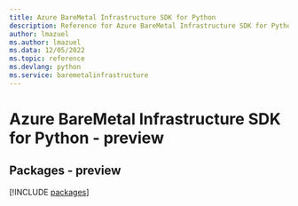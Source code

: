 ```yaml
---
title: Azure BareMetal Infrastructure SDK for Python
description: Reference for Azure BareMetal Infrastructure SDK for Python
author: lmazuel
ms.author: lmazuel
ms.data: 12/05/2022
ms.topic: reference
ms.devlang: python
ms.service: baremetalinfrastructure
---
```

# Azure BareMetal Infrastructure SDK for Python - preview
## Packages - preview
[!INCLUDE [packages](baremetal-infrastructure-index.md)]